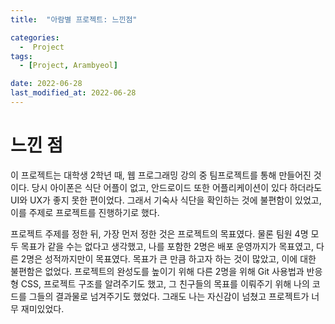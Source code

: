 ```yaml
---
title:  "아람별 프로젝트: 느낀점" 

categories:
  -  Project
tags:
  - [Project, Arambyeol]

date: 2022-06-28
last_modified_at: 2022-06-28
---
```

# **느낀 점**

이 프로젝트는 대학생 2학년 때, 웹 프로그래밍 강의 중 팀프로젝트를 통해 만들어진 것이다. 당시 아이폰은 식단 어플이 없고, 안드로이드 또한 어플리케이션이 있다 하더라도 UI와 UX가 좋지 못한 편이었다. 그래서 기숙사 식단을 확인하는 것에 불편함이 있었고, 이를 주제로 프로젝트를 진행하기로 했다. 

프로젝트 주제를 정한 뒤, 가장 먼저 정한 것은 프로젝트의 목표였다. 물론 팀원 4명 모두 목표가 같을 수는 없다고 생각했고, 나를 포함한 2명은 배포 운영까지가 목표였고, 다른 2명은 성적까지만이 목표였다. 목표가 큰 만큼 하고자 하는 것이 많았고, 이에 대한 불편함은 없었다. 프로젝트의 완성도를 높이기 위해 다른 2명을 위해 Git 사용법과 반응형 CSS, 프로젝트 구조를 알려주기도 했고, 그 친구들의 목표를 이뤄주기 위해 나의 코드를 그들의 결과물로 넘겨주기도 했었다. 그래도 나는 자신감이 넘쳤고 프로젝트가 너무 재미있었다.